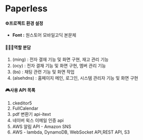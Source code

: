 <h1>Paperless</h1>

<h4>⚙프로젝트 환경 설정</h4>
<ul>
  <li><b>Font :</b> 원스토어 모바일고딕 본문체</li>
</ul>

<h4>👨‍👦‍👦역할 분담</h4>
<ol>
  <li>(ming) : 전자 결재 기능 및 화면 구현, 재고 관리 기능</li>
  <li>(ocy) : 전자 결재 기능 및 화면 구현, 멤버 관리 기능</li>
  <li>(bs) : 채팅 관련 기능 및 화면 작업</li>
  <li>(alsehdns) : 홈페이지 메인, 로그인, 시스템 관리자 기능 및 화면 구현</li>
</ol>

<h4>🎮사용 API 목록</h4>
<ol>
  <li>ckeditor5</li>
  <li>FullCalendar</li>
  <li>pdf 변환기 api-itext</li>
  <li>네이버 윅스 이메일 인증 api</li>
  <li>AWS 알림 API - Amazon SNS</li>
  <li>AWS - lambda, DynamoDB, WebSocket API,REST API, S3</li>
</ol>


